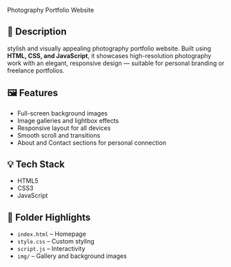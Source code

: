 Photography Portfolio Website

## 📌 Description
 stylish and visually appealing photography portfolio website. Built using **HTML, CSS, and JavaScript**, it showcases high-resolution photography work with an elegant, responsive design — suitable for personal branding or freelance portfolios.

## 🖼️ Features
- Full-screen background images
- Image galleries and lightbox effects
- Responsive layout for all devices
- Smooth scroll and transitions
- About and Contact sections for personal connection

## 💡 Tech Stack
- HTML5
- CSS3
- JavaScript

## 📁 Folder Highlights
- `index.html` – Homepage
- `style.css` – Custom styling
- `script.js` – Interactivity
- `img/` – Gallery and background images
